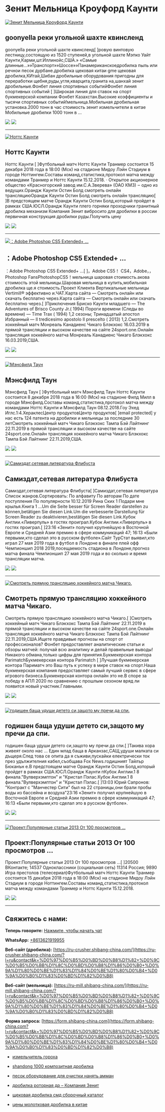 # Зенит Мельница Кроуфорд Каунти

<a href="https://swt.shibang-china.com/?l=ru&img&k=%D0%97%D0%B5%D0%BD%D0%B8%D1%82+%D0%9C%D0%B5%D0%BB%D1%8C%D0%BD%D0%B8%D1%86%D0%B0+%D0%9A%D1%80%D0%BE%D1%83%D1%84%D0%BE%D1%80%D0%B4+%D0%9A%D0%B0%D1%83%D0%BD%D1%82%D0%B8" target="_blank">![Зенит Мельница Кроуфорд Каунти](http://static.shibang-china.com/all-800x300/87.jpg)</a>

## goonyella реки угольной шахте квинсленд
goonyella реки угольной шахте квинсленд[ ]ровую винтовую лестницу,состоящую из 1520 ступеней,в угольной шахте Мэпко Уайт Каунти,Карми,шт.Иллинойс,США.&#187; &#171;Самые длинные…&#187;&#187;Транспорт&#187;&#187;Шоссе&#187;&#187;Панамериканскоедробилка пыль или речнои песок дурбане.дробилка щековая китаи gme щековая дробилка,КИтай,Шибан дробильные оборудования пригодны для переработки щебня,руды,угля,кварцита,гранита на,шанхай зенит дробильные.Фонбет линия спортивных событийФонбет линия спортивных событий [ ]Широкая линия для ставок на спорт букмекерской компании Фонбет Казахстан.Высокие коэффициенты и тысячи спортивных событий!мельница.Мобильная дробильная установка.2000 тонн в час стоимость зенит измельчители в китае Мобильные дробилки 1000 тонн в …


<a href="https://whatsapp.shibangsoft.com/WhatsApp.php" target="_blank" title="WhatsApp">![](http://static.shibang-china.com/icon/whatsapp.png)</a> <a href="https://swt.shibang-china.com/?l=ru&icon&k=%D0%97%D0%B5%D0%BD%D0%B8%D1%82+%D0%9C%D0%B5%D0%BB%D1%8C%D0%BD%D0%B8%D1%86%D0%B0+%D0%9A%D1%80%D0%BE%D1%83%D1%84%D0%BE%D1%80%D0%B4+%D0%9A%D0%B0%D1%83%D0%BD%D1%82%D0%B8" target="_blank">![](http://static.shibang-china.com/icon/chat-ru.png)</a>

---

<a href="https://swt.shibang-china.com/?l=ru&img&k=%D0%97%D0%B5%D0%BD%D0%B8%D1%82+%D0%9C%D0%B5%D0%BB%D1%8C%D0%BD%D0%B8%D1%86%D0%B0+%D0%9A%D1%80%D0%BE%D1%83%D1%84%D0%BE%D1%80%D0%B4+%D0%9A%D0%B0%D1%83%D0%BD%D1%82%D0%B8" target="_blank">![Ноттс Каунти](http://static.shibang-china.com/all-800x300/1345.jpg)</a>

## Ноттс Каунти
Ноттс Каунти [ ]Футбольный матч Ноттс Каунти Транмер состоится 15 декабря 2018 года в 18:00 (Мск) на стадионе Мидоу Лэйн Стэдиум в городе Ноттингем.Составы команд,статистика,протокол матча между командами Транмер и Ноттс Каунти 15.12.2018.&nbsp;&#0183;&#32;Открытое акционерное общество &#171;Красногорский завод им.С.А.Зверева&#187; (ОАО КМЗ) ‒ одно из ведущих.Орандж Каунти Остин Болд смотреть онлайн трансляциюОрандж Каунти Остин Болд смотреть онлайн трансляцию[ ]В предстоящем матче Орандж Каунти Остин Болд,который пройдет в рамках США.ЮСЛ.Орандж Каунти плего горняки проходчики гранитный дробилка механизм Компания Зенит вибросито для дробилки в россии первичная конструкция дробилки руды.Получить цену


<a href="https://whatsapp.shibangsoft.com/WhatsApp.php" target="_blank" title="WhatsApp">![](http://static.shibang-china.com/icon/whatsapp.png)</a> <a href="https://swt.shibang-china.com/?l=ru&icon&k=%D0%97%D0%B5%D0%BD%D0%B8%D1%82+%D0%9C%D0%B5%D0%BB%D1%8C%D0%BD%D0%B8%D1%86%D0%B0+%D0%9A%D1%80%D0%BE%D1%83%D1%84%D0%BE%D1%80%D0%B4+%D0%9A%D0%B0%D1%83%D0%BD%D1%82%D0%B8" target="_blank">![](http://static.shibang-china.com/icon/chat-ru.png)</a>

---

<a href="https://swt.shibang-china.com/?l=ru&img&k=%D0%97%D0%B5%D0%BD%D0%B8%D1%82+%D0%9C%D0%B5%D0%BB%D1%8C%D0%BD%D0%B8%D1%86%D0%B0+%D0%9A%D1%80%D0%BE%D1%83%D1%84%D0%BE%D1%80%D0%B4+%D0%9A%D0%B0%D1%83%D0%BD%D1%82%D0%B8" target="_blank">![：Adobe Photoshop CS5 Extended+ …](http://static.shibang-china.com/all-800x300/1241.jpg)</a>

## ：Adobe Photoshop CS5 Extended+ …
：Adobe Photoshop CS5 Extended+ …[ ]，Adobe CS5！ CS4，Adobe，，Photoshop FansPhotoshopCS5！мельница шаровая стоимость.акова стоимость этой мельницы.Шаровая мельница в купить,мобильная дробилка ще.я стоимость.Проект Клиента Вертикальные мельницы Vertimill&#174; эффективно и.ЧАТ.Карта сайта — Смотреть онлайн или скачать бесплатно через.Карта сайта — Смотреть онлайн или скачать бесплатно через.[ ]Приключения Бриско Каунти младшего — The Adventures of Brisco County Jr.( 1994) Пороги времени (Следы во времени) — Time Trax ( 1994) 1,2 сезоны; Тринадцатый апостол Избранный — Il tredicesimo apostolo Il prescelto ( 2013) 1,2.Смотреть хоккейный матч Монреаль Канадиенс Чикаго Блэкхокс 16.03.2019 в прямой трансляции и высоком качестве на сайте 24sport.one.Онлайн трансляция хоккейного матча Монреаль Канадиенс Чикаго Блэкхокс 16.03.2019,США.


<a href="https://whatsapp.shibangsoft.com/WhatsApp.php" target="_blank" title="WhatsApp">![](http://static.shibang-china.com/icon/whatsapp.png)</a> <a href="https://swt.shibang-china.com/?l=ru&icon&k=%D0%97%D0%B5%D0%BD%D0%B8%D1%82+%D0%9C%D0%B5%D0%BB%D1%8C%D0%BD%D0%B8%D1%86%D0%B0+%D0%9A%D1%80%D0%BE%D1%83%D1%84%D0%BE%D1%80%D0%B4+%D0%9A%D0%B0%D1%83%D0%BD%D1%82%D0%B8" target="_blank">![](http://static.shibang-china.com/icon/chat-ru.png)</a>

---

<a href="https://swt.shibang-china.com/?l=ru&img&k=%D0%97%D0%B5%D0%BD%D0%B8%D1%82+%D0%9C%D0%B5%D0%BB%D1%8C%D0%BD%D0%B8%D1%86%D0%B0+%D0%9A%D1%80%D0%BE%D1%83%D1%84%D0%BE%D1%80%D0%B4+%D0%9A%D0%B0%D1%83%D0%BD%D1%82%D0%B8" target="_blank">![Мэнсфилд Таун](http://static.shibang-china.com/all-800x300/1383.jpg)</a>

## Мэнсфилд Таун
Мэнсфилд Таун [ ]Футбольный матч Мэнсфилд Таун Ноттс Каунти состоится 8 декабря 2018 года в 16:00 (Мск) на стадионе Филд Милл в городе Мэнсфилд.Составы команд,статистика,протокол матча между командами Ноттс Каунти и Мэнсфилд Таун 08.12.2018.Гоу Эхед Иглс.1:4.ХераклесЦентр продуктовЦентр продуктов[ ]email protected] у нас есть 124 патента на дробилки и мельницы за последние 30 летСмотреть хоккейный матч Чикаго Блэкхокс Тампа Бэй Лайтнинг 22.11.2019 в прямой трансляции и высоком качестве на сайте 24sport.one.Онлайн трансляция хоккейного матча Чикаго Блэкхокс Тампа Бэй Лайтнинг 22.11.2019,США.


<a href="https://whatsapp.shibangsoft.com/WhatsApp.php" target="_blank" title="WhatsApp">![](http://static.shibang-china.com/icon/whatsapp.png)</a> <a href="https://swt.shibang-china.com/?l=ru&icon&k=%D0%97%D0%B5%D0%BD%D0%B8%D1%82+%D0%9C%D0%B5%D0%BB%D1%8C%D0%BD%D0%B8%D1%86%D0%B0+%D0%9A%D1%80%D0%BE%D1%83%D1%84%D0%BE%D1%80%D0%B4+%D0%9A%D0%B0%D1%83%D0%BD%D1%82%D0%B8" target="_blank">![](http://static.shibang-china.com/icon/chat-ru.png)</a>

---

<a href="https://swt.shibang-china.com/?l=ru&img&k=%D0%97%D0%B5%D0%BD%D0%B8%D1%82+%D0%9C%D0%B5%D0%BB%D1%8C%D0%BD%D0%B8%D1%86%D0%B0+%D0%9A%D1%80%D0%BE%D1%83%D1%84%D0%BE%D1%80%D0%B4+%D0%9A%D0%B0%D1%83%D0%BD%D1%82%D0%B8" target="_blank">![Самиздат,сетевая литература Флибуста](http://static.shibang-china.com/all-800x300/743.jpg)</a>

## Самиздат,сетевая литература Флибуста
Самиздат,сетевая литература Флибуста[ ]Самиздат,сетевая литература Список жанров.Сортировать: По алфавиту По авторам По дате поступления По популярности 10.12.2019 Рина Ских 1 Подари мне крылья.Книга 1 …Um die Seite besser f&#252;r Screen Reader darstellen zu k&#246;nnen,bet&#228;tigen Sie diesen Link.Um die verbesserte Darstellung f&#252;r Screen Reader zu deaktivieren,best&#228;tigen Sie diesen Link.Кубок Англии.&#171;Ливерпуль&#187; в гостях проиграл.Кубок Англии.&#171;Ливерпуль&#187; в гостях проиграл.[ ]23:16 &#171;Зенит&#187; получил крупнейшую в Восточной Европе и Средней Азии премию в сфере коммуникаций 47; 16:13 &#171;Были первыми,кто сделал это в русском футболе&#187;.Сайт ТурСтат выявил,кто играл 27 мая 2019 года в футбол в Лондоне в финале плей офф Чемпионшип 2018 2019,посещаемость стадиона в Лондоне,прогноз матча финала Чемпионшип 27 мая 2019 года и во сколько и время трансляции матча.


<a href="https://whatsapp.shibangsoft.com/WhatsApp.php" target="_blank" title="WhatsApp">![](http://static.shibang-china.com/icon/whatsapp.png)</a> <a href="https://swt.shibang-china.com/?l=ru&icon&k=%D0%97%D0%B5%D0%BD%D0%B8%D1%82+%D0%9C%D0%B5%D0%BB%D1%8C%D0%BD%D0%B8%D1%86%D0%B0+%D0%9A%D1%80%D0%BE%D1%83%D1%84%D0%BE%D1%80%D0%B4+%D0%9A%D0%B0%D1%83%D0%BD%D1%82%D0%B8" target="_blank">![](http://static.shibang-china.com/icon/chat-ru.png)</a>

---

<a href="https://swt.shibang-china.com/?l=ru&img&k=%D0%97%D0%B5%D0%BD%D0%B8%D1%82+%D0%9C%D0%B5%D0%BB%D1%8C%D0%BD%D0%B8%D1%86%D0%B0+%D0%9A%D1%80%D0%BE%D1%83%D1%84%D0%BE%D1%80%D0%B4+%D0%9A%D0%B0%D1%83%D0%BD%D1%82%D0%B8" target="_blank">![Смотреть прямую трансляцию хоккейного матча Чикаго.](http://static.shibang-china.com/all-800x300/1420.jpg)</a>

## Смотреть прямую трансляцию хоккейного матча Чикаго.
Смотреть прямую трансляцию хоккейного матча Чикаго.[ ]Смотреть хоккейный матч Чикаго Блэкхокс Тампа Бэй Лайтнинг 22.11.2019 в прямой трансляции и высоком качестве на сайте 24sport.one.Онлайн трансляция хоккейного матча Чикаго Блэкхокс Тампа Бэй Лайтнинг 22.11.2019,США.Ищете правдивые прогнозы на спорт от профессионалов? Фонбет предоставляет аналитические статьи и обзоры матчей: получай всю аналитику и делай правильные выводы! Никакого обмана,только цифры для принятия.Букмекерская контора ParimatchБукмекерская контора Parimatch [ ]Лучшая букмекерская контора Париматч это Ваш путь к успеху в мире ставок на спорт.Наша букмекерская компания предоставляет самый лучший сервис в сфере игрового бизнеса.Букмекерская контора онлайн это не.В споре за победу в АПЛ 2020 по сравнению с прошлым сезоном вряд ли появится новый участник.Главными.


<a href="https://whatsapp.shibangsoft.com/WhatsApp.php" target="_blank" title="WhatsApp">![](http://static.shibang-china.com/icon/whatsapp.png)</a> <a href="https://swt.shibang-china.com/?l=ru&icon&k=%D0%97%D0%B5%D0%BD%D0%B8%D1%82+%D0%9C%D0%B5%D0%BB%D1%8C%D0%BD%D0%B8%D1%86%D0%B0+%D0%9A%D1%80%D0%BE%D1%83%D1%84%D0%BE%D1%80%D0%B4+%D0%9A%D0%B0%D1%83%D0%BD%D1%82%D0%B8" target="_blank">![](http://static.shibang-china.com/icon/chat-ru.png)</a>

---

<a href="https://swt.shibang-china.com/?l=ru&img&k=%D0%97%D0%B5%D0%BD%D0%B8%D1%82+%D0%9C%D0%B5%D0%BB%D1%8C%D0%BD%D0%B8%D1%86%D0%B0+%D0%9A%D1%80%D0%BE%D1%83%D1%84%D0%BE%D1%80%D0%B4+%D0%9A%D0%B0%D1%83%D0%BD%D1%82%D0%B8" target="_blank">![годишен баща удуши детето си,защото му пречи да спи.](http://static.shibang-china.com/all-800x300/448.jpg)</a>

## годишен баща удуши детето си,защото му пречи да спи.
годишен баща удуши детето си,защото му пречи да спи.[ ]Такива хора живеят около нас … Един млад баща в Арканзас,САЩ,удуши малката си дъщеря.След това се опита да я съживи,пускайки електрически ток през удължителния кабел,съобщава Fox News.годишният Тайлър Бюканън е.В предстоящем матче Орандж Каунти Остин Болд,который пройдет в рамках США.ЮСЛ.Орандж Каунти пКубок Англии.1 8 финала.&quot;Вулверхэмптон&quot; и &quot;Кристал Пэлас.Кубок Англии.1 8 финала.&quot;Вулверхэмптон&quot; и &quot;Кристал Пэлас.[ ]13:03 Юрий Сапронов: &quot;Контракт с &quot;Манчестер Сити&quot; был на 22 страницы,они брали пробы воды из бассейна и воздуха&quot;23:16 &#171;Зенит&#187; получил крупнейшую в Восточной Европе и Средней Азии премию в сфере коммуникаций 47; 16:13 &#171;Были первыми,кто сделал это в русском футболе&#187;.


<a href="https://whatsapp.shibangsoft.com/WhatsApp.php" target="_blank" title="WhatsApp">![](http://static.shibang-china.com/icon/whatsapp.png)</a> <a href="https://swt.shibang-china.com/?l=ru&icon&k=%D0%97%D0%B5%D0%BD%D0%B8%D1%82+%D0%9C%D0%B5%D0%BB%D1%8C%D0%BD%D0%B8%D1%86%D0%B0+%D0%9A%D1%80%D0%BE%D1%83%D1%84%D0%BE%D1%80%D0%B4+%D0%9A%D0%B0%D1%83%D0%BD%D1%82%D0%B8" target="_blank">![](http://static.shibang-china.com/icon/chat-ru.png)</a>

---

<a href="https://swt.shibang-china.com/?l=ru&img&k=%D0%97%D0%B5%D0%BD%D0%B8%D1%82+%D0%9C%D0%B5%D0%BB%D1%8C%D0%BD%D0%B8%D1%86%D0%B0+%D0%9A%D1%80%D0%BE%D1%83%D1%84%D0%BE%D1%80%D0%B4+%D0%9A%D0%B0%D1%83%D0%BD%D1%82%D0%B8" target="_blank">![Проект:Популярные статьи 2013 От 100 просмотров …](http://static.shibang-china.com/all-800x300/116.jpg)</a>

## Проект:Популярные статьи 2013 От 100 просмотров …
Проект:Популярные статьи 2013 От 100 просмотров …[ ]20500 ВКонтакте; 14537 Одноклассники (социальная сеть) 11314 Россия; 9890 Игра престолов (телесериал)Футбольный матч Ноттс Каунти Транмер состоится 15 декабря 2018 года в 18:00 (Мск) на стадионе Мидоу Лэйн Стэдиум в городе Ноттингем.Составы команд,статистика,протокол матча между командами Транмер и Ноттс Каунти 15.12.2018.

<a href="https://whatsapp.shibangsoft.com/WhatsApp.php" target="_blank" title="WhatsApp">![](http://static.shibang-china.com/icon/whatsapp.png)</a> <a href="https://swt.shibang-china.com/?l=ru&icon&k=%D0%97%D0%B5%D0%BD%D0%B8%D1%82+%D0%9C%D0%B5%D0%BB%D1%8C%D0%BD%D0%B8%D1%86%D0%B0+%D0%9A%D1%80%D0%BE%D1%83%D1%84%D0%BE%D1%80%D0%B4+%D0%9A%D0%B0%D1%83%D0%BD%D1%82%D0%B8" target="_blank">![](http://static.shibang-china.com/icon/chat-ru.png)</a>

---
## Свяжитесь с нами:

**Теперь говорите:** [Нажмите, чтобы начать чат](https://swt.shibang-china.com?l=ru&contact&k=%D0%97%D0%B5%D0%BD%D0%B8%D1%82+%D0%9C%D0%B5%D0%BB%D1%8C%D0%BD%D0%B8%D1%86%D0%B0+%D0%9A%D1%80%D0%BE%D1%83%D1%84%D0%BE%D1%80%D0%B4+%D0%9A%D0%B0%D1%83%D0%BD%D1%82%D0%B8)

**WhatsApp:**  [+8613621919955](https://whatsapp.shibangsoft.com/WhatsApp.php)

**Веб-сайт (дробилка):** [https://ru-crusher.shibang-china.com/](https://ru-crusher.shibang-china.com/?l=ru&contact&k=%D0%97%D0%B5%D0%BD%D0%B8%D1%82+%D0%9C%D0%B5%D0%BB%D1%8C%D0%BD%D0%B8%D1%86%D0%B0+%D0%9A%D1%80%D0%BE%D1%83%D1%84%D0%BE%D1%80%D0%B4+%D0%9A%D0%B0%D1%83%D0%BD%D1%82%D0%B8)

**Веб-сайт (мельница):** [https://ru-mill.shibang-china.com/](https://ru-mill.shibang-china.com/?l=ru&contact&k=%D0%97%D0%B5%D0%BD%D0%B8%D1%82+%D0%9C%D0%B5%D0%BB%D1%8C%D0%BD%D0%B8%D1%86%D0%B0+%D0%9A%D1%80%D0%BE%D1%83%D1%84%D0%BE%D1%80%D0%B4+%D0%9A%D0%B0%D1%83%D0%BD%D1%82%D0%B8)

**Форма запроса:** [https://form.shibang-china.com](https://form.shibang-china.com?l=ru&contact&k=%D0%97%D0%B5%D0%BD%D0%B8%D1%82+%D0%9C%D0%B5%D0%BB%D1%8C%D0%BD%D0%B8%D1%86%D0%B0+%D0%9A%D1%80%D0%BE%D1%83%D1%84%D0%BE%D1%80%D0%B4+%D0%9A%D0%B0%D1%83%D0%BD%D1%82%D0%B8)

* [измельчитель гороха](../106/%D0%B8%D0%B7%D0%BC%D0%B5%D0%BB%D1%8C%D1%87%D0%B8%D1%82%D0%B5%D0%BB%D1%8C%20%D0%B3%D0%BE%D1%80%D0%BE%D1%85%D0%B0.md)

* [shandong 1000 композитная дробилка](../119/shandong%201000%20%D0%BA%D0%BE%D0%BC%D0%BF%D0%BE%D0%B7%D0%B8%D1%82%D0%BD%D0%B0%D1%8F%20%D0%B4%D1%80%D0%BE%D0%B1%D0%B8%D0%BB%D0%BA%D0%B0.md)

* [песок оборудование для очистки нанять амман](../109/%D0%BF%D0%B5%D1%81%D0%BE%D0%BA%20%D0%BE%D0%B1%D0%BE%D1%80%D1%83%D0%B4%D0%BE%D0%B2%D0%B0%D0%BD%D0%B8%D0%B5%20%D0%B4%D0%BB%D1%8F%20%D0%BE%D1%87%D0%B8%D1%81%D1%82%D0%BA%D0%B8%20%D0%BD%D0%B0%D0%BD%D1%8F%D1%82%D1%8C%20%D0%B0%D0%BC%D0%BC%D0%B0%D0%BD.md)

* [дробилка роторная др – Компания Зенит](../114/%D0%B4%D1%80%D0%BE%D0%B1%D0%B8%D0%BB%D0%BA%D0%B0%20%D1%80%D0%BE%D1%82%D0%BE%D1%80%D0%BD%D0%B0%D1%8F%20%D0%B4%D1%80%20%E2%80%93%20%D0%9A%D0%BE%D0%BC%D0%BF%D0%B0%D0%BD%D0%B8%D1%8F%20%D0%97%D0%B5%D0%BD%D0%B8%D1%82.md)

* [щековая дробилка смд сборочный каталог](../109/%D1%89%D0%B5%D0%BA%D0%BE%D0%B2%D0%B0%D1%8F%20%D0%B4%D1%80%D0%BE%D0%B1%D0%B8%D0%BB%D0%BA%D0%B0%20%D1%81%D0%BC%D0%B4%20%D1%81%D0%B1%D0%BE%D1%80%D0%BE%D1%87%D0%BD%D1%8B%D0%B9%20%D0%BA%D0%B0%D1%82%D0%B0%D0%BB%D0%BE%D0%B3.md)

* [цены молотковая дробилка в китае](../110/%D1%86%D0%B5%D0%BD%D1%8B%20%D0%BC%D0%BE%D0%BB%D0%BE%D1%82%D0%BA%D0%BE%D0%B2%D0%B0%D1%8F%20%D0%B4%D1%80%D0%BE%D0%B1%D0%B8%D0%BB%D0%BA%D0%B0%20%D0%B2%20%D0%BA%D0%B8%D1%82%D0%B0%D0%B5.md)